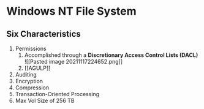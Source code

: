 # Windows NT File System
## Six Characteristics
1. Permissions
	1. Accomplished through a **Discretionary Access Control Lists (DACL)**
	![[Pasted image 20211117224652.png]]
	2. [[AGULP]]
2. Auditing
3. Encryption
4. Compression
5. Transaction-Oriented Processing
6. Max Vol Size of 256 TB